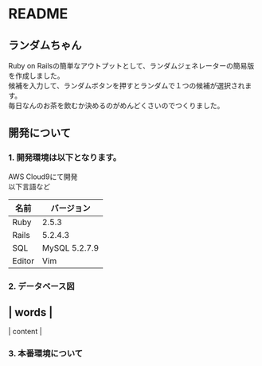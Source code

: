 # README
## ランダムちゃん
Ruby on Railsの簡単なアウトプットとして、ランダムジェネレーターの簡易版を作成しました。  
候補を入力して、ランダムボタンを押すとランダムで１つの候補が選択されます。  
毎日なんのお茶を飲むか決めるのがめんどくさいのでつくりました。  

## 開発について   
### 1. 開発環境は以下となります。</br>
  AWS Cloud9にて開発  
  以下言語など
  
  | 名前 | バージョン |
  ----|---- 
  | Ruby | 2.5.3 |
  | Rails | 5.2.4.3|
  | SQL | MySQL 5.2.7.9 |
  | Editor | Vim |

### 2. データベース図  
  | words |
  --
  | content |


### 3. 本番環境について  
